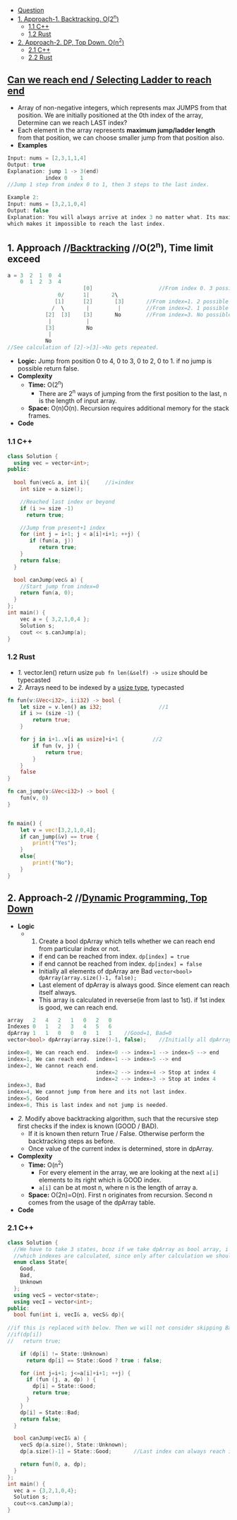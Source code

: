 - [Question](#ques)
- [1. Approach-1. Backtracking. O(2<sup>n</sup>)](#apr1)
  - [1.1 C++](#apr1cpp)
  - [1.2 Rust](#apr1rust)
- [2. Approach-2. DP, Top Down. O(n<sup>2</sup>)](#apr2)
  - [2.1 C++](#apr2cpp)
  - [2.2 Rust](#apr2rust)

<a name=ques></a>
## [Can we reach end / Selecting Ladder to reach end](https://leetcode.com/problems/jump-game/)
- Array of non-negative integers, which represents max JUMPS from that position. We are initially positioned at the 0th index of the array, Determine can we reach LAST index?
- Each element in the array represents **maximum jump/ladder length** from that position, we can choose smaller jump from that position also.
- **Examples**
```c
Input: nums = [2,3,1,1,4]
Output: true
Explanation: jump 1 -> 3(end)  
            index 0    1          
//Jump 1 step from index 0 to 1, then 3 steps to the last index.
  
Example 2:
Input: nums = [3,2,1,0,4]
Output: false
Explanation: You will always arrive at index 3 no matter what. Its maximum jump length is 0, 
which makes it impossible to reach the last index.
```

<a name=apr1></a>
## 1. Approach  //[Backtracking](/DS_Questions/Algorithms)  //O(2<sup>n</sup>), Time limit exceed
```c
a = 3  2  1  0  4
    0  1  2  3  4
                        [0]                     //From index 0. 3 possible jumps.
                0/      1|       2\
               [1]      [2]       [3]       //From index=1. 2 possible jumps. 
              /  \       |         |        //From index=2. 1 possible jump.
            [2]  [3]    [3]       No        //From index=3. No possible jump. Cannot reach end.
             |           |
            [3]          No
             |
            No
//See calculation of [2]->[3]->No gets repeated.            
```
- **Logic:** Jump from position 0 to 4, 0 to 3, 0 to 2, 0 to 1. if no jump is possible return false.
- **Complexity**
  - **Time:** O(2<sup>n</sup>)
    -  There are 2<sup>n</sup> ways of jumping from the first position to the last, n is the length of input array.
  - **Space:** O(n)O(n). Recursion requires additional memory for the stack frames.
- **Code** 
<a name=apr1cpp></a>
### 1.1 C++
```c++
class Solution {
  using vec = vector<int>;
public:
  
  bool fun(vec& a, int i){     //i=index
    int size = a.size();

    //Reached last index or beyond
    if (i >= size -1)
      return true;

    //Jump from present+1 index
    for (int j = i+1; j < a[i]+i+1; ++j) {
       if (fun(a, j))
          return true;
    }
    return false;
  }

  bool canJump(vec& a) {
    //Start jump from index=0
    return fun(a, 0);
  }
};
int main() {
    vec a = { 3,2,1,0,4 };
    Solution s;
    cout << s.canJump(a);
}
```
<a name=apr1rust></a>
### 1.2 Rust
  - _1._ vector.len() return usize `pub fn len(&self) -> usize` should be typecasted
  - _2._ Arrays need to be indexed by a [usize type](/Languages/Programming_Languages/Rust/Data_Types), typecasted
```rust
fn fun(v:&Vec<i32>, i:i32) -> bool {
    let size = v.len() as i32;                  //1
    if i >= (size -1) {
        return true;
    }

    for j in i+1..v[i as usize]+i+1 {         //2
        if fun (v, j) {
            return true;
        }
    }
    false
}

fn can_jump(v:&Vec<i32>) -> bool {
    fun(v, 0)
}


fn main() {
    let v = vec![3,2,1,0,4];
    if can_jump(&v) == true {
        print!("Yes");
    }
    else{
        print!("No");
    }
}
```

<a name=apr2></a>
## 2. Approach-2         //[Dynamic Programming, Top Down](/DS_Questions/Algorithms)
- **Logic**
  - 1. Create a bool dpArray which tells whether we can reach end from particular index or not.
    - if end can be reached from index. `dp[index] = true`
    - if end cannot be reached from index. `dp[index] = false`
    - Initially all elements of dpArray are Bad `vector<bool> dpArray(array.size()-1, false);`
    - Last element of dpArray is always good. Since element can reach itself always.
    - This array is calculated in reverse(ie from last to 1st). if 1st index is good, we can reach end.
```c
array	2	4	2	1	0	2	0
Indexes	0	1	2	3	4	5	6
dpArray	1	1	0	0	0	1	1    //Good=1, Bad=0
vector<bool> dpArray(array.size()-1, false);    //Initially all dpArray is bad 

index=0, We can reach end.  index=0 --> index=1 --> index=5 --> end     //Index=0 is good
index=1, We can reach end.  index=1 --> index=5 --> end                 //Index=1 is good
index=2, We cannot reach end.
                            index=2 --> index=4 -> Stop at index 4      //Index=2 is bad
                            index=2 --> index=3 -> Stop at index 4
index=3, Bad
index=4, We cannot jump from here and its not last index.               //Index=4 is bad
index=5, Good
index=6, This is last index and not jump is needed.                     //Index=6 is good
```
  - *2.* Modify above backtracking algorithm, such that the recursive step first checks if the index is known (GOOD / BAD). 
    - If it is known then return True / False. Otherwise perform the backtracking steps as before. 
    - Once value of the current index is determined, store in dpArray.
- **Complexity**
  - **Time:** O(n<sup>2</sup>) 
    - For every element in the array, we are looking at the next `a[i]` elements to its right which is GOOD index. 
    - `a[i]` can be at most n, where n is the length of array a.
  - **Space:** O(2n)=O(n). First n originates from recursion. Second n comes from the usage of the dpArray table.
- **Code**

<a name=apr2cpp></a>
### 2.1 C++
```c++
class Solution {
  //We have to take 3 states, bcoz if we take dpArray as bool array, i cannot distinguish
  //which indexes are calculated, since only after calculation we should set dp[i]=false
  enum class State{                                 
    Good,
    Bad,
    Unknown
  };
  using vecS = vector<state>;
  using vecI = vector<int>;
public:
  bool fun(int i, vecI& a, vecS& dp){
  
//if this is replaced with below. Then we will not consider skipping Bad indexes.
//if(dp[i])
//   return true;

    if (dp[i] != State::Unknown)
      return dp[i] == State::Good ? true : false;

    for (int j=i+1; j<=a[i]+i+1; ++j) {
      if (fun (j, a, dp) ) {
        dp[i] = State::Good;
        return true;
      }
    }
    dp[i] = State::Bad;
    return false;
  }

  bool canJump(vecI& a) {
    vecS dp(a.size(), State::Unknown);
    dp[a.size()-1] = State::Good;       //Last index can always reach itself

    return fun(0, a, dp);
  }
};
int main() {
  vec a = {3,2,1,0,4};
  Solution s;
  cout<<s.canJump(a);
}
```
